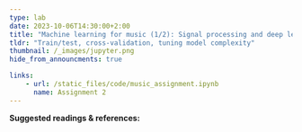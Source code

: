 ```yaml
---
type: lab
date: 2023-10-06T14:30:00+2:00
title: "Machine learning for music (1/2): Signal processing and deep learning"
tldr: "Train/test, cross-validation, tuning model complexity"
thumbnail: /_images/jupyter.png
hide_from_announcments: true

links: 
    - url: /static_files/code/music_assignment.ipynb
      name: Assignment 2
---
```

**Suggested readings & references:**
